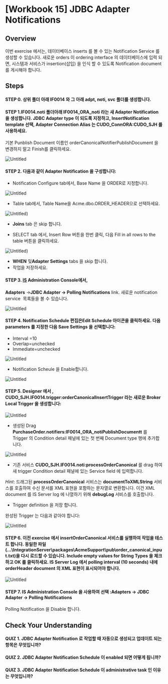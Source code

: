 # [Workbook 15]  JDBC Adapter Notifications

## Overview

이번 exercise 에서는, 데이터베이스 inserts 를 볼 수 있는 Notification Service 를 생성할 수 있습니다. 새로운 orders 이 ordering interface 의 데이터베이스에 입력 되면, 시스템과 서비스가 insertion(삽입) 을 인식 할 수 있도록 Notification document 를 게시해야 합니다.

## Steps
#### STEP 0. 상위 폴더 아래 IF0014 와 그 아래 adpt, noti, svc 폴더를 생성합니다.

#### STEP 1.IF0014.noti 폴더아래 IF0014_ORA_noti 라는 새 Adapter Notification 을 생성합니다. JDBC Adapter type 이 되도록 지정하고, InsertNotification template 선택, Adapter Connection Alias 는 CUDO_ConnORA:CUDO_SJH 를 사용하세요.
기본 Punblish Document 이름인 orderCanonicalNotifierPublishDocument 을 변경하지 말고 Finish를 클릭하세요.

![Untitled](%5BWorkbook%2015%5D%20JDBC%20Adapter%20Notifications%20366348d839fe499f9a7892f1bbd20595/chapter15_1.png)

#### STEP 2. 다음과 같이 Adapter Notification 을 구성합니다:
- Notification Configure tab에서, Base Name 을 ORDER로 지정합니다.
    
![Untitled](%5BWorkbook%2015%5D%20JDBC%20Adapter%20Notifications%20366348d839fe499f9a7892f1bbd20595/chapter15_2.png)
    
- Table tab에서, Table Name을 Acme.dbo.ORDER_HEADER으로 선택하세요.
    

![Untitled](%5BWorkbook%2015%5D%20JDBC%20Adapter%20Notifications%20366348d839fe499f9a7892f1bbd20595/chapter15_3.png))

- **Joins** tab 은 skip 합니다.

- SELECT tab 에서, Insert Row 버튼을 한번 클릭, 다음 Fill in all rows to the table 버튼을
       클릭하세요.  

![Untitled](%5BWorkbook%2015%5D%20JDBC%20Adapter%20Notifications%20366348d839fe499f9a7892f1bbd20595/chatper15_4.png))

- **WHEN** 및**Adapter Settings** tabs 을 skip 합니다. 
- 작업을 저장하세요.

#### STEP 3. [IS](http://3.IS) Administration Console에서, 
 **Adapters** →**JDBC Adapter → Polling Notifications** link. 
새로운 notification service  목록들을 볼 수 있습니다.   

![Untitled](%5BWorkbook%2015%5D%20JDBC%20Adapter%20Notifications%20366348d839fe499f9a7892f1bbd20595/chapter15_5.png)

#### STEP 4.  Notification Schedule 편집은**Edit Schedule** 아이콘을 클릭하세요. 다음 parameters 를 지정한 다음 **Save Settings** 을 선택합니다:
- Interval =10
- Overlap=unchecked
- Immediate=unchecked

![Untitled](%5BWorkbook%2015%5D%20JDBC%20Adapter%20Notifications%20366348d839fe499f9a7892f1bbd20595/chapter15_6.png)

- Notification Scheule 을 Enable합니다.

![Untitled](%5BWorkbook%2015%5D%20JDBC%20Adapter%20Notifications%20366348d839fe499f9a7892f1bbd20595/chapter15_7.png)

#### STEP 5. Designer 에서 , **CUDO_SJH.**‌**IF0014.‌trigger:orderCanonicalInsertTrigger** 라는 새로운 Broker Local Trigger 을 생성합니다:   
![Untitled](%5BWorkbook%2015%5D%20JDBC%20Adapter%20Notifications%20366348d839fe499f9a7892f1bbd20595/chapter15_8.png)
    
- 생성된 Drag ‌**PurchaseOrder.‌notifiers:IF0014_ORA_notiPublishDocumentt** 를 Trigger 의 Condition detail 패널에 있는 첫 번째 Document type 행에 추가합니다.
  
![Untitled](%5BWorkbook%2015%5D%20JDBC%20Adapter%20Notifications%20366348d839fe499f9a7892f1bbd20595/chapter15_9.png)
    
- 기존 서비스 ‌**CUDO_SJH.IF0014.noti:‌processOrderCanonical** 를 drag 하여 새 trigger Condition detail 패널에 있는 Service field 에 입력합니다.  
    
*Hint*: 드래그된 **processOrderCanonical** 서비스는 **documentToXMLString** 서비스를 호출하여 수신 문서를 XML 표현을 포함하는 문자열로 변환합니다. 이건 XML document 를 IS Server log 에 나열하기 위해 **debugLog** 서비스를 호출합니다.
    
- Trigger definition 을 저장 합니다.
    
완성된 Trigger 는 다음과 같아야 합니다:
    

![Untitled](%5BWorkbook%2015%5D%20JDBC%20Adapter%20Notifications%20366348d839fe499f9a7892f1bbd20595/Untitled%207.png)

#### STEP 6. 이전 exercise 에서 **insertOrderCanonical** 서비스를 실행하여 작업을 테스트 합니다. 동일한 파일(**...\‌IntegrationServer\‌packages\‌AcmeSupport\‌pub\‌order_canonical_input.txt**)을 다시 로드할 수 있습니다.    **Include empty values for String Types** 을 체크하고 **OK** 를 클릭하세요. IS Server Log 에서 polling interval (10 seconds) 내에 orderHeader document 의 XML 표현이 표시되어야 합니다.         

![Untitled](%5BWorkbook%2015%5D%20JDBC%20Adapter%20Notifications%20366348d839fe499f9a7892f1bbd20595/Untitled%208.png)

#### STEP 7. IS Administration Console 을 사용하여 선택 :**Adapters** → **JDBC Adapter → Polling Notifications**

Polling Notification 을 Disable 합니다.   


## Check Your Understanding

#### QUIZ 1. JDBC Adapter Notification 로 작업할 때 자동으로 생성되고 업데이트 되는 항목은 무엇입니까?
#### QUIZ 2. JDBC Adapter Notification Schedule 이 enabled 되면 어떻게 됩니까?
#### QUIZ 3. JDBC Adapter Notification Schedule 이 administrative task 인 이유는 무엇입니까?
